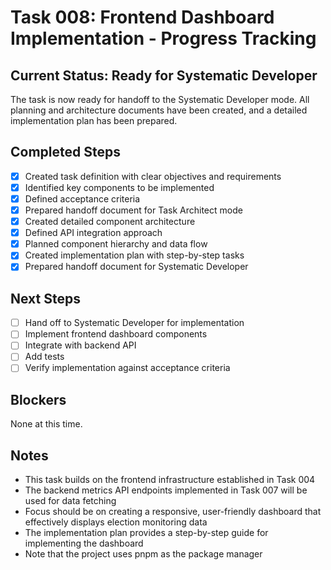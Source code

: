 # Task 008: Frontend Dashboard Implementation - Progress Tracking

## Current Status: Ready for Systematic Developer

The task is now ready for handoff to the Systematic Developer mode. All planning and architecture documents have been created, and a detailed implementation plan has been prepared.

## Completed Steps
- [x] Created task definition with clear objectives and requirements
- [x] Identified key components to be implemented
- [x] Defined acceptance criteria
- [x] Prepared handoff document for Task Architect mode
- [x] Created detailed component architecture
- [x] Defined API integration approach
- [x] Planned component hierarchy and data flow
- [x] Created implementation plan with step-by-step tasks
- [x] Prepared handoff document for Systematic Developer

## Next Steps
- [ ] Hand off to Systematic Developer for implementation
- [ ] Implement frontend dashboard components
- [ ] Integrate with backend API
- [ ] Add tests
- [ ] Verify implementation against acceptance criteria

## Blockers
None at this time.

## Notes
- This task builds on the frontend infrastructure established in Task 004
- The backend metrics API endpoints implemented in Task 007 will be used for data fetching
- Focus should be on creating a responsive, user-friendly dashboard that effectively displays election monitoring data
- The implementation plan provides a step-by-step guide for implementing the dashboard
- Note that the project uses pnpm as the package manager